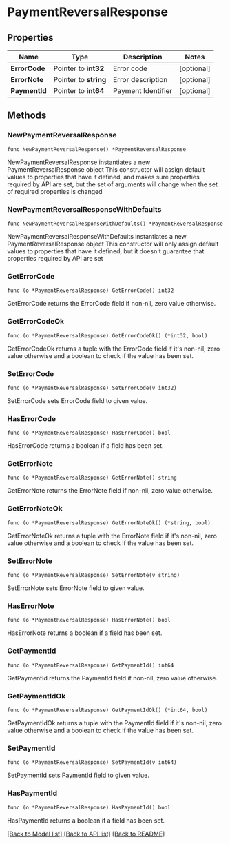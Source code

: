 # PaymentReversalResponse

## Properties

Name | Type | Description | Notes
------------ | ------------- | ------------- | -------------
**ErrorCode** | Pointer to **int32** | Error code | [optional] 
**ErrorNote** | Pointer to **string** | Error description | [optional] 
**PaymentId** | Pointer to **int64** | Payment Identifier | [optional] 

## Methods

### NewPaymentReversalResponse

`func NewPaymentReversalResponse() *PaymentReversalResponse`

NewPaymentReversalResponse instantiates a new PaymentReversalResponse object
This constructor will assign default values to properties that have it defined,
and makes sure properties required by API are set, but the set of arguments
will change when the set of required properties is changed

### NewPaymentReversalResponseWithDefaults

`func NewPaymentReversalResponseWithDefaults() *PaymentReversalResponse`

NewPaymentReversalResponseWithDefaults instantiates a new PaymentReversalResponse object
This constructor will only assign default values to properties that have it defined,
but it doesn't guarantee that properties required by API are set

### GetErrorCode

`func (o *PaymentReversalResponse) GetErrorCode() int32`

GetErrorCode returns the ErrorCode field if non-nil, zero value otherwise.

### GetErrorCodeOk

`func (o *PaymentReversalResponse) GetErrorCodeOk() (*int32, bool)`

GetErrorCodeOk returns a tuple with the ErrorCode field if it's non-nil, zero value otherwise
and a boolean to check if the value has been set.

### SetErrorCode

`func (o *PaymentReversalResponse) SetErrorCode(v int32)`

SetErrorCode sets ErrorCode field to given value.

### HasErrorCode

`func (o *PaymentReversalResponse) HasErrorCode() bool`

HasErrorCode returns a boolean if a field has been set.

### GetErrorNote

`func (o *PaymentReversalResponse) GetErrorNote() string`

GetErrorNote returns the ErrorNote field if non-nil, zero value otherwise.

### GetErrorNoteOk

`func (o *PaymentReversalResponse) GetErrorNoteOk() (*string, bool)`

GetErrorNoteOk returns a tuple with the ErrorNote field if it's non-nil, zero value otherwise
and a boolean to check if the value has been set.

### SetErrorNote

`func (o *PaymentReversalResponse) SetErrorNote(v string)`

SetErrorNote sets ErrorNote field to given value.

### HasErrorNote

`func (o *PaymentReversalResponse) HasErrorNote() bool`

HasErrorNote returns a boolean if a field has been set.

### GetPaymentId

`func (o *PaymentReversalResponse) GetPaymentId() int64`

GetPaymentId returns the PaymentId field if non-nil, zero value otherwise.

### GetPaymentIdOk

`func (o *PaymentReversalResponse) GetPaymentIdOk() (*int64, bool)`

GetPaymentIdOk returns a tuple with the PaymentId field if it's non-nil, zero value otherwise
and a boolean to check if the value has been set.

### SetPaymentId

`func (o *PaymentReversalResponse) SetPaymentId(v int64)`

SetPaymentId sets PaymentId field to given value.

### HasPaymentId

`func (o *PaymentReversalResponse) HasPaymentId() bool`

HasPaymentId returns a boolean if a field has been set.


[[Back to Model list]](../README.md#documentation-for-models) [[Back to API list]](../README.md#documentation-for-api-endpoints) [[Back to README]](../README.md)


